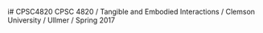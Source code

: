 i# CPSC4820
CPSC 4820 / Tangible and Embodied Interactions / Clemson University / Ullmer / Spring 2017
